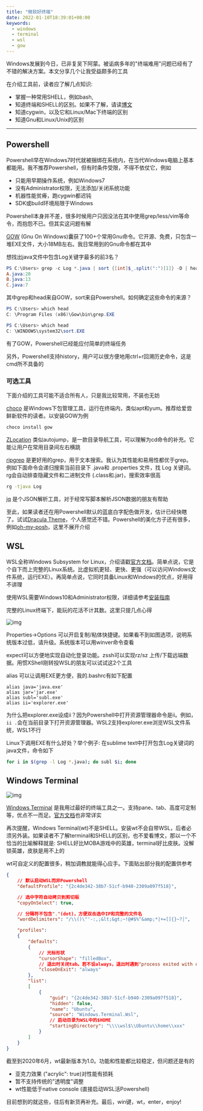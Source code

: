 ```yaml
---
title: "微软好终端"
date: 2022-01-10T18:39:01+08:00
keywords:
  - windows
  - terminal
  - wsl
  - gow
---
```


Windows发展到今日，已非复吴下阿蒙。被诟病多年的"终端难用"问题已经有了不错的解决方案。本文分享几个让我受益颇多的工具

在介绍工具前，读者应了解几点知识:
* 掌握一种常用SHELL，例如bash,
* 知道终端和SHELL的区别。如果不了解，请读[博文](https://www.hanselman.com/blog/WhatsTheDifferenceBetweenAConsoleATerminalAndAShell.aspx)
* 知道cygwin，以及它和Linux/Mac下终端的区别
* 知道Gnu和Linux/Unix的区别

---

## Powershell

Powershell早在Windows7时代就被捆绑在系统内，在当代Windows电脑上基本都能用。我不推荐Powershell，但有时条件受限，不得不依仗它，例如
* 只能用早期操作系统，例如Windows7
* 没有Administrator权限，无法添加/关闭系统功能
* 机器性能贫瘠，跑cygwin都迟钝
* SDK或build环境局限于Windows

Powershell本身并不差，很多时候用户只因没法在其中使用grep/less/vim等命令，而抱怨不已。但其实这问题有解

[GOW](https://github.com/bmatzelle/gow/wiki) (Gnu On Windows)囊获了100+个常用Gnu命令。它开源、免费，只包含一堆EXE文件，大小18MB左右。我日常用到的Gnu命令都在其中

想找出java文件中包含Log关键字最多的前3名？

```powershell
PS C:\Users> grep -c Log *.java | sort {[int]$_.split(":")[1]} -D | head -n 3
A.java:20
B.java:13
C.java:7
```

其中grep和head来自GOW，sort来自Powershell。如何确定这些命令的来源？

```powershell
PS C:\Users> which head
C: \Program Files (x86)\Gow\bin\grep.EXE

PS C:\Users> which head
C: \WINDOWS\system32\sort.EXE
```

有了GOW，Powershell已经能应付简单的终端任务

另外，Powershell支持history，用户可以很方便地用ctrl+r回溯历史命令，这是cmd所不具备的

### 可选工具

下面介绍的工具可能不适合所有人，只是我比较常用，不装也无妨

[choco](https://chocolatey.org/) 是Windows下包管理工具，运行在终端内，类似apt和yum。推荐给爱尝鲜新软件的读者。以安装GOW为例

```bat
choco install gow
```

[ZLocation](https://github.com/vors/ZLocation) 类似autojump，是一款目录导航工具，可以理解为cd命令的补充。它能让用户在常用目录间左右横跳

[ripgrep](https://github.com/BurntSushi/ripgrep) 是更好用的grep，用于文本搜索。我认为其性能和易用性都优于grep。例如下面命令会递归搜索当前目录下 .java和 .properties 文件，找 Log 关键词。rg会自动排查隐藏文件和二进制文件 (.class和.jar)，搜索效率很高

```bat
rg -tjava Log
```

[jq](https://github.com/stedolan/jq) 是个JSON解析工具，对于经常写脚本解析JSON数据的朋友有帮助

至此，如果读者还在用Powershell默认的蓝底白字配色做开发，估计已经快瞎了。试试[Dracula Theme](https://draculatheme.com/powershell/)，个人感觉还不错。Powershell的美化方子还有很多，例如[oh-my-posh](https://github.com/JanDeDobbeleer/oh-my-posh)，这里不展开介绍

## WSL

WSL全称Windows Subsystem for Linux，介绍请戳[官方文档](https://docs.microsoft.com/zh-cn/windows/wsl/)。简单点说，它是个自下而上完整的Linux系统。比虚拟机更轻、更快、更强（可以访问Windows文件系统，运行EXE）。再简单点说，它同时具备Linux和Windows的优点，好用得不讲理

使用WSL需要Windows10和Administrator权限，详细请参考[安装指南](https://docs.microsoft.com/zh-cn/windows/wsl/install-win10)

完整的Linux终端下，能玩的花活不计其数。这里只提几点心得

![img](/img/windows_terminal/p73572541.jpg)

Properties->Options 可以开启复制/粘体快捷键。如果看不到如图选项，说明系统版本过低，请升级。系统版本可以用winver命令查看

expect可以方便地实现自动化登录功能。zssh可以实现rz/sz 上传/下载远端数据。用惯XShell刚转投WSL的朋友可以试试这2个工具

alias 可以让调用EXE更方便，我的.bashrc有如下配置
```
alias java='java.exe'
alias jar='jar.exe'
alias subl='subl.exe'
alias ii='explorer.exe'
```

为什么把explorer.exe设成ii？因为Powershell中打开资源管理器命令是ii。例如，```ii .```会在当前目录下打开资源管理器。WSL2支持explorer.exe浏览WSL文件系统，WSL1不行

Linux下调用EXE有什么好处？举个例子: 在sublime text中打开包含Log关键词的java文件，命令如下
```bash
for i in $(grep -l Log *.java); do subl $i; done
```

## Windows Terminal

![img](/img/windows_terminal/p73572542.jpg)

[Windows Terminal](https://en.wikipedia.org/wiki/Windows_Terminal) 是我用过最好的终端工具之一。支持pane、tab、高度可定制等，优点不一而足。[官方文档](https://docs.microsoft.com/zh-cn/windows/terminal/)也非常详实

再次提醒，Windows Terminal(wt)不是SHELL。安装wt不会自带WSL，后者必须另外装。如果读者不了解terminal和SHELL的区别，也不爱看博文，那以一个不恰当的比喻解释就是: SHELL好比MOBA游戏中的英雄，terminal好比皮肤。没解锁英雄，皮肤是用不上的

wt可自定义的配置很多，稍加调教就能得心应手。下面贴出部分我的配置供参考

```json
{
    // 默认启动WSL而非Powershell
    "defaultProfile": "{2c4de342-38b7-51cf-b940-2309a097f518}",

    // 选中字符自动拷贝到剪切板
    "copyOnSelect": true,

    // 分隔符不包含"."(dot)，方便双击选中IP和完整的文件名
    "wordDelimiters": "/\\()\"'-:,;&lt;&gt;~!@#$%^&amp;*|+=[]{}~?│",

    "profiles":
    {
        "defaults":
        {
            // 光标形状
            "cursorShape": "filledBox",
            // 退出时关闭tab。若不设always，退出时遇到"process exited with code xxx" tab不会关闭
            "closeOnExit": "always"
        },
        "list":
        [
            {
                "guid": "{2c4de342-38b7-51cf-b940-2309a097f518}",
                "hidden": false,
                "name": "Ubuntu",
                "source": "Windows.Terminal.Wsl",
                // 启动目录为WSL中的$HOME
                "startingDirectory": "\\\\wsl$\\Ubuntu\\home\\xxx"
            }
        ]
    }
}
```

截至到2020年6月，wt最新版本为1.0。功能和性能都比较稳定，但问题还是有的
* 亚克力效果 ("acrylic": true)对性能有损耗
* 暂不支持传统的"透明度"调整
* wt性能低于native console (直接启动WSL活Powershell)

目前想到的就这些，往后有新货再补充。最后，win键，wt，enter，enjoy!
